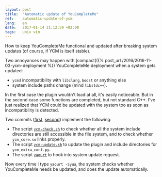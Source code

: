 ```yaml
---
layout: post
title:  "Automatic update of YouCompleteMe"
ref:    automatic-update-of-ycm
lang:   en
date:   2017-01-14 21:12:59 +02:00
tags:   unix vim
---
```


How to keep YouCompleteMe functional and updated after breaking system
updates (of course, if YCM is itself stable).

Two annoyances may happen with [compact]({% post_url /2016/2016-11-03-ycm-deployment %})
YouCompleteMe deployment when a system gets updated:

* `ycmd` incompatibility with `libclang`, `boost` or anything else
* system include paths change (mind `libstdc++`).

In the first case the plugin wouldn't load at all, it's easily noticeable.
But in the second case some functions are completed, but not standard C++.
I've just realized that YCM could be updated with the system too as soon as
incompatibility is detected.

Two commits ([first](https://github.com/sakhnik/dotfiles/commit/29ec2327b4c29c612f6427be576983ed0c30081f),
[second](https://github.com/sakhnik/dotfiles/commit/053e0bd1d584b489e393606fbf073996a122fbb4))
implement the following:

* The script [`ycm-check.sh`](https://github.com/sakhnik/dotfiles/blob/master/.bin/ycm-check.sh)
to check whether all the system include directories are still accessible in the
file system, and to check whether `ycm_core.so` links properly.
* The script [`ycm-update.sh`](https://github.com/sakhnik/dotfiles/blob/master/.bin/ycm-update.sh)
to update the plugin and include directories for `ycm_extra_conf.py`.
* The script [`yaourt`](https://github.com/sakhnik/dotfiles/blob/master/.bin/yaourt)
to hook into system update request.

Now every time I type `yaourt -Syua`, the system checks whether YouCompleteMe
needs be updated, and does the update automatically.
